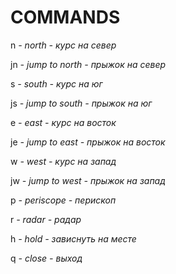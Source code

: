 
# COMMANDS

n *- north - курс на север*

jn *- jump to north - прыжок на север*

s *- south - курс на юг*

js *- jump to south - прыжок на юг*

e *- east - курс на восток*

je *- jump to east  - прыжок на восток*

w *- west - курс на запад*

jw *- jump to west - прыжок на запад*

p *- periscope - перископ*

r *- radar - радар*

h *- hold - зависнуть на месте*

q *- close - выход*